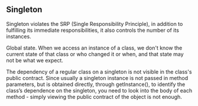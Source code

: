 ## Singleton

Singleton violates the SRP (Single Responsibility Principle), in addition to fulfilling its immediate responsibilities, it also controls the number of its instances.

Global state. When we access an instance of a class, we don't know the current state of that class or who changed it or when, and that state may not be what we expect.

The dependency of a regular class on a singleton is not visible in the class's public contract. Since usually a singleton instance is not passed in method parameters, but is obtained directly, through getInstance(), to identify the class’s dependence on the singleton, you need to look into the body of each method - simply viewing the public contract of the object is not enough.
